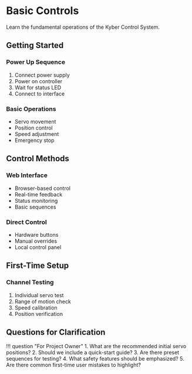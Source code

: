 # Basic Controls

Learn the fundamental operations of the Kyber Control System.

## Getting Started

### Power Up Sequence
1. Connect power supply
2. Power on controller
3. Wait for status LED
4. Connect to interface

### Basic Operations
- Servo movement
- Position control
- Speed adjustment
- Emergency stop

## Control Methods

### Web Interface
- Browser-based control
- Real-time feedback
- Status monitoring
- Basic sequences

### Direct Control
- Hardware buttons
- Manual overrides
- Local control panel

## First-Time Setup

### Channel Testing
1. Individual servo test
2. Range of motion check
3. Speed calibration
4. Position verification

## Questions for Clarification

!!! question "For Project Owner"
    1. What are the recommended initial servo positions?
    2. Should we include a quick-start guide?
    3. Are there preset sequences for testing?
    4. What safety features should be emphasized?
    5. Are there common first-time user mistakes to highlight?